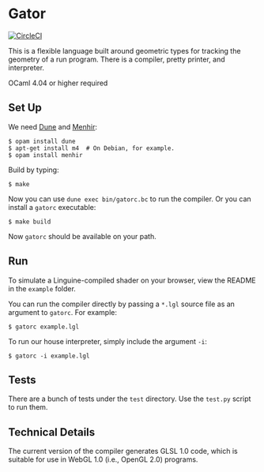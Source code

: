 Gator
=====

[![CircleCI](https://circleci.com/gh/cucapra/linguine.svg?style=svg)](https://circleci.com/gh/cucapra/linguine)


This is a flexible language built around geometric types for tracking the geometry of a run program.
There is a compiler, pretty printer, and interpreter.

OCaml 4.04 or higher required


Set Up
------

We need [Dune][] and [Menhir][]:

    $ opam install dune
    $ apt-get install m4  # On Debian, for example.
    $ opam install menhir

Build by typing:

    $ make

Now you can use `dune exec bin/gatorc.bc` to run the compiler.
Or you can install a `gatorc` executable:

    $ make build

Now `gatorc` should be available on your path.

[dune]: https://github.com/ocaml/dune
[menhir]: http://gallium.inria.fr/~fpottier/menhir/

Run
---

To simulate a Linguine-compiled shader on your browser, view the README in the `example` folder.

You can run the compiler directly by passing a `*.lgl` source file as an argument to `gatorc`.
For example:

    $ gatorc example.lgl

To run our house interpreter, simply include the argument `-i`:

    $ gatorc -i example.lgl

Tests
-----

There are a bunch of tests under the `test` directory.
Use the `test.py` script to run them.

Technical Details
-----------------

The current version of the compiler generates GLSL 1.0 code, which is suitable for use in WebGL 1.0 (i.e., OpenGL 2.0) programs.

